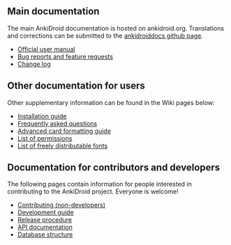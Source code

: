 ## Main documentation
The main AnkiDroid documentation is hosted on ankidroid.org. Translations and corrections can be submitted to the [ankidroiddocs github page](https://github.com/ankidroid/ankidroiddocs).

* [Official user manual](https://ankidroid.org/docs/manual.html)
* [Bug reports and feature requests](https://ankidroid.org/docs/help.html)
* [Change log](https://ankidroid.org/docs/changelog.html)

## Other documentation for users
Other supplementary information can be found in the Wiki pages below:

* [Installation guide](wiki/Installation)
* [Frequently asked questions](wiki/FAQ)
* [Advanced card formatting guide](wiki/Advanced-formatting)
* [List of permissions](wiki/Permissions)
* [List of freely distributable fonts](wiki/Freely-distributable-fonts)

## Documentation for contributors and developers
The following pages contain information for people interested in contributing to the AnkiDroid project. Everyone is welcome!

* [Contributing (non-developers)](wiki/Contributing)
* [Development guide](wiki/Development-Guide)
* [Release procedure](wiki/Release-procedure)
* [API documentation](wiki/AnkiDroid-API)
* [Database structure](wiki/Database-Structure)